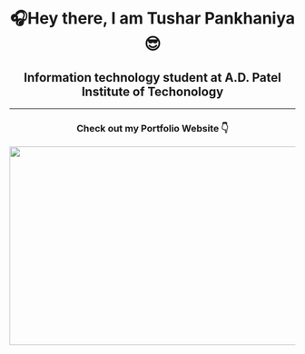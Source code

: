 <h1 align="center">🎧Hey there, I am Tushar Pankhaniya😎</h1>
<h2 align="center">Information technology student at A.D. Patel Institute of Techonology</h2>
<hr>
<h3 align="center">Check out my Portfolio Website 👇 </h3>
<p align="center">
    <a href="http://tusharpankhaniya.tk/">
        <img src = "https://github.com/tusharpankhaniya/tusharpankhaniya/blob/main/readme.jpg" height="350" width="600">
    </a>
</p>


